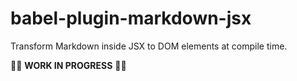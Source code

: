 # babel-plugin-markdown-jsx

Transform Markdown inside JSX to DOM elements at compile time.

🚧🚧  **WORK IN PROGRESS** 🚧🚧
